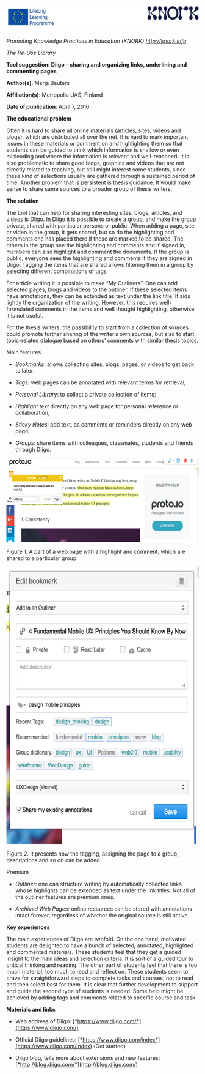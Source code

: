 <img src="images\598f13dae5d8d8c3046da0d2e9982d03f1b12758/media/image04.png" width="624" height="65" />

*Promoting Knowledge Practices in Education (KNORK) http://knork.info*

*The Re-Use Library*

**Tool suggestion: Diigo – sharing and organizing links, underlining and commenting pages**

**Author(s)**: Merja Bauters

**Affiliation(s)**: Metropolia UAS, Finland

**Date of publication**: April 7, 2016

**The educational problem**

Often it is hard to share all online materials (articles, sites, videos and blogs), which are distributed all over the net. It is hard to mark important issues in these materials or comment on and highlighting them so that students can be guided to think which information is shallow or even misleading and where the information is relevant and well-reasoned. It is also problematic to share good blogs, graphics and videos that are not directly related to teaching, but still might interest some students, since these kind of selections usually are gathered through a sustained period of time. Another problem that is persistent is thesis guidance. It would make sense to share same sources to a broader group of thesis writers.

**The solution**

The tool that can help for sharing interesting sites, blogs, articles, and videos is Diigo. In Diigo it is possible to create a group, and make the group private, shared with particular persons or public. When adding a page, site or video in the group, it gets shared, but so do the highlighting and comments one has placed there if these are marked to be shared. The others in the group see the highlighting and comments and if signed in, members can also highlight and comment the documents. If the group is public, everyone sees the highlighting and comments if they are signed in Diigo. Tagging the items that are shared allows filtering them in a group by selecting different combinations of tags.

For article writing it is possible to make “My Outliners”. One can add selected pages, blogs and videos to the outliner. If these selected items have annotations, they can be extended as text under the link title. It aids lightly the organization of the writing. However, this requires well-formulated comments in the items and well thought highlighting, otherwise it is not useful.

For the thesis writers, the possibility to start from a collection of sources could promote further sharing of the writer’s own sources, but also to start topic-related dialogue based on others’ comments with similar thesis topics.

Main features

-   *Bookmarks*: allows collecting sites, blogs, pages, or videos to get back to later;

-   *Tags*: web pages can be annotated with relevant terms for retrieval;

-   *Personal Library*: to collect a private collection of items;

-   *Highlight text* directly on any web page for personal reference or collaboration;

-   *Sticky Notes*: add text, as comments or reminders directly on any web page;

-   *Groups*: share items with colleagues, classmates, students and friends through Diigo.

<img src="images\598f13dae5d8d8c3046da0d2e9982d03f1b12758/media/image05.png" width="622" height="219" />

Figure 1. A part of a web page with a highlight and comment, which are shared to a particular group.

<img src="images\598f13dae5d8d8c3046da0d2e9982d03f1b12758/media/image03.png" width="624" height="725" />

<span id="_gjdgxs" class="anchor"></span>Figure 2. It presents how the tagging, assigning the page to a group, descriptions and so on can be added.

Premium

-   *Outliner:* one can structure writing by automatically collected links whose highlights can be extended as text under the link titles. Not all of the outliner features are premium ones.

-   *Archived Web Pages:* online resources can be stored with annotations intact forever, regardless of whether the original source is still active.

**Key experiences**

The main experiences of Diigo are twofold. On the one hand, motivated students are delighted to have a bunch of selected, annotated, highlighted and commented materials. These students feel that they get a guided insight to the main ideas and selection criteria. It is sort of a guided tour to critical thinking and reading. The other part of students feel that there is too much material, too much to read and reflect on. These students seem to crave for straightforward steps to complete tasks and courses, not to read and then select best for them. It is clear that further development to support and guide the second type of students is needed. Some help might be achieved by adding tags and comments related to specific course and task.

**Materials and links**

-   Web address of Diigo: [*https://www.diigo.com/*](https://www.diigo.com/)

-   Official Diigo guidelines: [*https://www.diigo.com/index*](https://www.diigo.com/index) (Get started)

-   Diigo blog, tells more about extensions and new features: [*http://blog.diigo.com/*](http://blog.diigo.com/)


